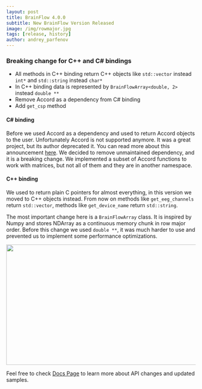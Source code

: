 ```yaml
---
layout: post
title: BrainFlow 4.0.0
subtitle: New BrainFlow Version Released
image: /img/rowmajor.jpg
tags: [release, history]
author: andrey_parfenov
---
```



### Breaking change for C++ and C# bindings

* All methods in C++ binding return C++ objects like `std::vector` instead `int*` and `std::string` instead `char*`
* In C++ binding data is represented by `BrainFlowArray<double, 2>` instead `double **`
* Remove Accord as a dependency from C# binding 
* Add `get_csp` method

#### C# binding

Before we used Accord as a dependency and used to return Accord objects to the user. Unfortunately Accord is not supported anymore. It was a great project, but its author deprecated it. You can read more about this announcement [here](https://github.com/accord-net/framework#archiving). We decided to remove unmaintained dependency, and it is a breaking change. We implemented a subset of Accord functions to work with matrices, but not all of them and they are in another namespace.

#### C++ binding

We used to return plain C pointers for almost everything, in this version we moved to C++ objects instead. From now on methods like `get_eeg_channels` return `std::vector`, methods like `get_device_name` return `std::string`.

The most important change here is a `BrainFlowArray` class. It is inspired by Numpy and stores NDArray as a continuous memory chunk in row major order. Before this change we used `double **`, it was much harder to use and prevented us to implement some performance optimizations.

<div style="text-align: center">
    <a href="https://opencollective.com/brainflow" title="brainflow" target="_blank" align="left">
        <img width="1024" height="320" src="https://live.staticflickr.com/65535/51020135638_a68706b32a_b.jpg">
    </a>
</div>

Feel free to check [Docs Page](https://brainflow.readthedocs.io/en/stable/) to learn more about API changes and updated samples.
